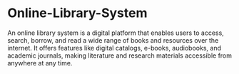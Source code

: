 # Online-Library-System
An online library system is a digital platform that enables users to access, search, borrow, and read a wide range of books and resources over the internet. It offers features like digital catalogs, e-books, audiobooks, and academic journals, making literature and research materials accessible from anywhere at any time. 
